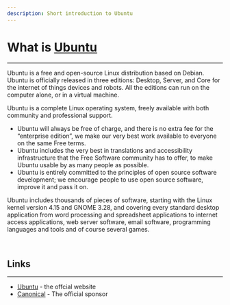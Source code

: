 ```yaml
---
description: Short introduction to Ubuntu
---
```


# What is [Ubuntu](https://ubuntu.com/)
---

Ubuntu is a free and open-source Linux distribution based on Debian. Ubuntu is officially released in three editions: Desktop, Server, and Core for the internet of things devices and robots. All the editions can run on the computer alone, or in a virtual machine.

Ubuntu is a complete Linux operating system, freely available with both community and professional support.

- Ubuntu will always be free of charge, and there is no extra fee for the “enterprise edition”, we make our very best work available to everyone on the same Free terms.
- Ubuntu includes the very best in translations and accessibility infrastructure that the Free Software community has to offer, to make Ubuntu usable by as many people as possible.
- Ubuntu is entirely committed to the principles of open source software development; we encourage people to use open source software, improve it and pass it on.

Ubuntu includes thousands of pieces of software, starting with the Linux kernel version 4.15 and GNOME 3.28, and covering every standard desktop application from word processing and spreadsheet applications to internet access applications, web server software, email software, programming languages and tools and of course several games.

<br />

## Links

---

- [Ubuntu](https://ubuntu.com/) - the offcial website
- [Canonical](http://www.canonical.com/) - The official sponsor
